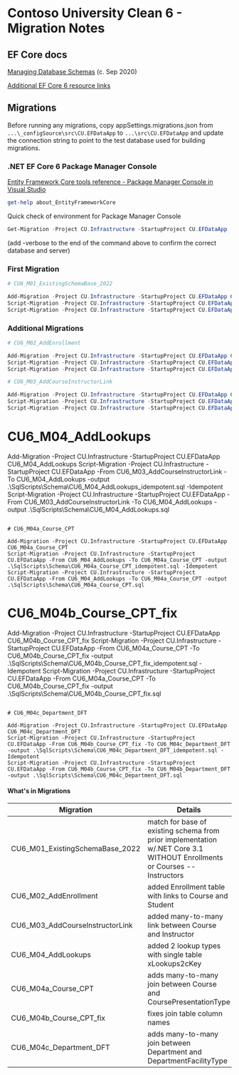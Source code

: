 # Contoso University Clean 6 - Migration Notes

## EF Core docs

[Managing Database Schemas](https://docs.microsoft.com/en-us/ef/core/managing-schemas/)
(c. Sep 2020)<br/>

[Additional EF Core 6 resource links](../../_docs/CC6_EFCore6Resources.md)<br/>

## Migrations

Before running any migrations, copy appSettings.migrations.json from
`...\_configSource\src\CU.EFDataApp`
to `...\src\CU.EFDataApp` and update the connection string to point to
the test database used for building migrations.

### .NET EF Core 6 Package Manager Console

[Entity Framework Core tools reference - Package Manager Console in Visual Studio](https://docs.microsoft.com/en-us/ef/core/cli/powershell)

```powershell
get-help about_EntityFrameworkCore
```

Quick check of environment for Package Manager Console
```powershell
Get-Migration -Project CU.Infrastructure -StartupProject CU.EFDataApp
```
(add -verbose to the end of the command above to confirm the correct database and server)


### First Migration

```powershell
# CU6_M01_ExistingSchemaBase_2022

Add-Migration -Project CU.Infrastructure -StartupProject CU.EFDataApp CU6_M01_ExistingSchemaBase_2022
Script-Migration -Project CU.Infrastructure -StartupProject CU.EFDataApp -From 0 -To CU6_M01_ExistingSchemaBase_2022 -output .\SqlScripts\Schema\CU6_M01_ExistingSchemaBase_2022_idempotent.sql -Idempotent
Script-Migration -Project CU.Infrastructure -StartupProject CU.EFDataApp -From 0 -To CU6_M01_ExistingSchemaBase_2022 -output .\SqlScripts\Schema\CU6_M01_ExistingSchemaBase_2022.sql
```

### Additional Migrations
```powershell
# CU6_M02_AddEnrollment

Add-Migration -Project CU.Infrastructure -StartupProject CU.EFDataApp CU6_M02_AddEnrollment
Script-Migration -Project CU.Infrastructure -StartupProject CU.EFDataApp -From CU6_M01_ExistingSchemaBase_2022 -To CU6_M02_AddEnrollment -output .\SqlScripts\Schema\CU6_M02_AddEnrollment_idempotent.sql -Idempotent
Script-Migration -Project CU.Infrastructure -StartupProject CU.EFDataApp -From CU6_M01_ExistingSchemaBase_2022 -To CU6_M02_AddEnrollment -output .\SqlScripts\Schema\CU6_M02_AddEnrollment.sql

# CU6_M03_AddCourseInstructorLink

Add-Migration -Project CU.Infrastructure -StartupProject CU.EFDataApp CU6_M03_AddCourseInstructorLink
Script-Migration -Project CU.Infrastructure -StartupProject CU.EFDataApp -From CU6_M02_AddEnrollment -To CU6_M03_AddCourseInstructorLink -output .\SqlScripts\Schema\CU6_M03_AddCourseInstructorLink_idempotent.sql -Idempotent
Script-Migration -Project CU.Infrastructure -StartupProject CU.EFDataApp -From CU6_M02_AddEnrollment -To CU6_M03_AddCourseInstructorLink -output .\SqlScripts\Schema\CU6_M03_AddCourseInstructorLink.sql
```

# CU6_M04_AddLookups

Add-Migration -Project CU.Infrastructure -StartupProject CU.EFDataApp CU6_M04_AddLookups
Script-Migration -Project CU.Infrastructure -StartupProject CU.EFDataApp -From CU6_M03_AddCourseInstructorLink -To CU6_M04_AddLookups -output .\SqlScripts\Schema\CU6_M04_AddLookups_idempotent.sql -Idempotent
Script-Migration -Project CU.Infrastructure -StartupProject CU.EFDataApp -From CU6_M03_AddCourseInstructorLink -To CU6_M04_AddLookups -output .\SqlScripts\Schema\CU6_M04_AddLookups.sql
```

# CU6_M04a_Course_CPT

Add-Migration -Project CU.Infrastructure -StartupProject CU.EFDataApp CU6_M04a_Course_CPT
Script-Migration -Project CU.Infrastructure -StartupProject CU.EFDataApp -From CU6_M04_AddLookups -To CU6_M04a_Course_CPT -output .\SqlScripts\Schema\CU6_M04a_Course_CPT_idempotent.sql -Idempotent
Script-Migration -Project CU.Infrastructure -StartupProject CU.EFDataApp -From CU6_M04_AddLookups -To CU6_M04a_Course_CPT -output .\SqlScripts\Schema\CU6_M04a_Course_CPT.sql
```

# CU6_M04b_Course_CPT_fix

Add-Migration -Project CU.Infrastructure -StartupProject CU.EFDataApp CU6_M04b_Course_CPT_fix
Script-Migration -Project CU.Infrastructure -StartupProject CU.EFDataApp -From CU6_M04a_Course_CPT -To CU6_M04b_Course_CPT_fix -output .\SqlScripts\Schema\CU6_M04b_Course_CPT_fix_idempotent.sql -Idempotent
Script-Migration -Project CU.Infrastructure -StartupProject CU.EFDataApp -From CU6_M04a_Course_CPT -To CU6_M04b_Course_CPT_fix -output .\SqlScripts\Schema\CU6_M04b_Course_CPT_fix.sql
```

# CU6_M04c_Department_DFT

Add-Migration -Project CU.Infrastructure -StartupProject CU.EFDataApp CU6_M04c_Department_DFT
Script-Migration -Project CU.Infrastructure -StartupProject CU.EFDataApp -From CU6_M04b_Course_CPT_fix -To CU6_M04c_Department_DFT -output .\SqlScripts\Schema\CU6_M04c_Department_DFT_idempotent.sql -Idempotent
Script-Migration -Project CU.Infrastructure -StartupProject CU.EFDataApp -From CU6_M04b_Course_CPT_fix -To CU6_M04b_Department_DFT -output .\SqlScripts\Schema\CU6_M04c_Department_DFT.sql
```

#### What's in Migrations

Migration                       | Details
-------------                   | ------------
CU6_M01_ExistingSchemaBase_2022 | match for base of existing schema from prior implementation w/.NET Core 3.1 WITHOUT Enrollments or Courses -- Instructors
CU6_M02_AddEnrollment           | added Enrollment table with links to Course and Student
CU6_M03_AddCourseInstructorLink | added many-to-many link between Course and Instructor
CU6_M04_AddLookups              | added 2 lookup types with single table xLookups2cKey
CU6_M04a_Course_CPT             | adds many-to-many join between Course and CoursePresentationType
CU6_M04b_Course_CPT_fix         | fixes join table column names
CU6_M04c_Department_DFT         | adds many-to-many join between Department and DepartmentFacilityType
